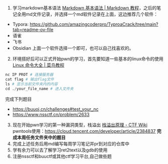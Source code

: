 1. 学习markdown基本语法 [Markdown 基本语法 | Markdown 教程](https://markdown.com.cn/basic-syntax/)，之后的笔记全用md文件记录，并选择一个md软件记录在上面，这边推荐几个软件：
  - Typora: https://github.com/amazingcoderpro/TyproaCrack/tree/main?tab=readme-ov-file
  - 语雀
  - 飞书
  - Obsidian
  上面一个软件选择一个即可，也可以自己找喜欢的。
2. 环境搭好后可以正式开始pwn的学习，首先要知道一些基本的linux命令的使用 [Linux 命令大全 | 菜鸟教程](https://www.runoob.com/linux/linux-command-manual.html)
  ```python
  nc IP PROT # 连接服务器
  cat flag # 输出flag文件
  ls # 显示当前文件夹内的内容
  cd ./your_file_name # 进入文件夹
  ```
  完成下列题目
  - https://buuoj.cn/challenges#test_your_nc
  - https://www.nssctf.cn/problem/2633
3. 现在开始pwn学习的第一种漏洞类型，栈溢出 [栈溢出原理 - CTF Wiki](https://ctf-wiki.org/pwn/linux/user-mode/stackoverflow/x86/stackoverflow-basic/)
  pwntools使用：https://cloud.tencent.com/developer/article/2384837
  **完成本周任务文件夹中的题目**
4. 完成上述任务后用md编写每周学习笔记并pr到对应的仓库中
5. 学有余力可以去了解学习ret2text以及gdb的使用
6. 注册nssctf和buuctf或其他ctf学习平台,自己做些题
